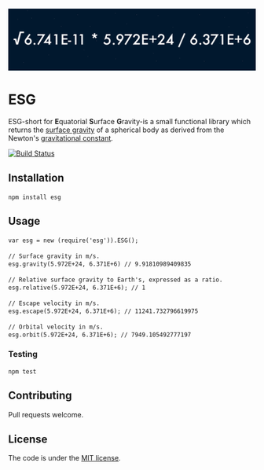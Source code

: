 ![](/banner.png)

# ESG
ESG-short for **E**quatorial **S**urface **G**ravity-is a small functional library which returns the [surface gravity][1] of a spherical body as derived from the Newton's [gravitational constant][3].

[![Build Status](https://travis-ci.org/bhalash/gravity.svg?branch=master)](https://travis-ci.org/bhalash/gravity)

## Installation

    npm install esg

## Usage

    var esg = new (require('esg')).ESG();

    // Surface gravity in m/s.
    esg.gravity(5.972E+24, 6.371E+6) // 9.91810989409835

    // Relative surface gravity to Earth's, expressed as a ratio.
    esg.relative(5.972E+24, 6.371E+6); // 1

    // Escape velocity in m/s.
    esg.escape(5.972E+24, 6.371E+6); // 11241.732796619975

    // Orbital velocity in m/s.
    esg.orbit(5.972E+24, 6.371E+6); // 7949.105492777197

### Testing

    npm test

## Contributing
Pull requests welcome.

## License
The code is under the [MIT license][2].

[1]: https://en.wikipedia.org/wiki/Surface_gravity "Surface gravity"
[2]: /LICENSE "LICENSE"
[3]: https://en.wikipedia.org/wiki/Gravitational_constant "Gravitational Constant"
